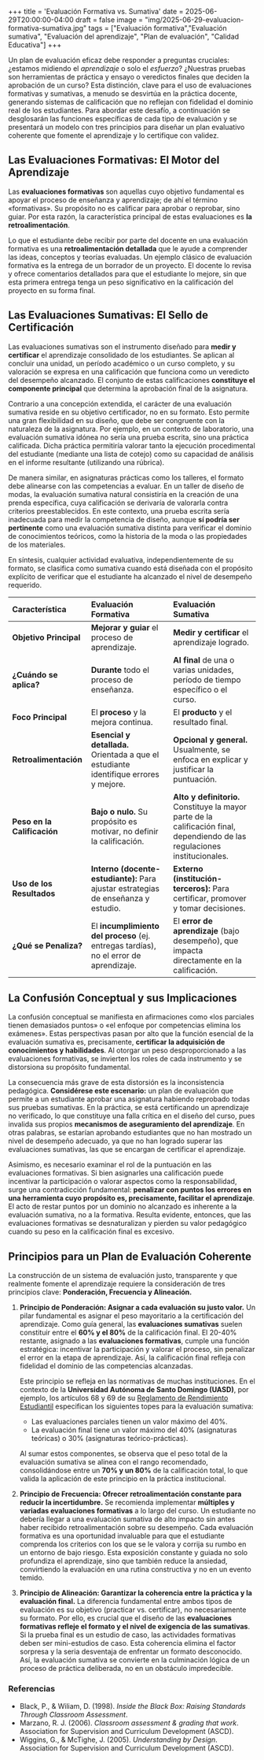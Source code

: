 +++
title = 'Evaluación Formativa vs. Sumativa'
date = 2025-06-29T20:00:00-04:00
draft = false
image = "img/2025-06-29-evaluacion-formativa-sumativa.jpg" 
tags = ["Evaluación formativa","Evaluación sumativa", "Evaluación del aprendizaje", "Plan de evaluación", "Calidad Educativa"]
+++

Un plan de evaluación eficaz debe responder a preguntas cruciales: ¿estamos midiendo el *aprendizaje* o solo el *esfuerzo*? ¿Nuestras pruebas son herramientas de práctica y ensayo o veredictos finales que deciden la aprobación de un curso? Esta distinción, clave para el uso de evaluaciones formativas y sumativas, a menudo se desvirtúa en la práctica docente, generando sistemas de calificación que no reflejan con fidelidad el dominio real de los estudiantes. Para abordar este desafío, a continuación se desglosarán las funciones específicas de cada tipo de evaluación y se presentará un modelo con tres principios para diseñar un plan evaluativo coherente que fomente el aprendizaje y lo certifique con validez.

## **Las Evaluaciones Formativas: El Motor del Aprendizaje**

Las **evaluaciones formativas** son aquellas cuyo objetivo fundamental es apoyar el proceso de enseñanza y aprendizaje; de ahí el término «formativas». Su propósito no es calificar para aprobar o reprobar, sino guiar. Por esta razón, la característica principal de estas evaluaciones es **la retroalimentación**.

Lo que el estudiante debe recibir por parte del docente en una evaluación formativa es una **retroalimentación detallada** que le ayude a comprender las ideas, conceptos y teorías evaluadas. Un ejemplo clásico de evaluación formativa es la entrega de un borrador de un proyecto. El docente lo revisa y ofrece comentarios detallados para que el estudiante lo mejore, sin que esta primera entrega tenga un peso significativo en la calificación del proyecto en su forma final.

## **Las Evaluaciones Sumativas: El Sello de Certificación**

Las evaluaciones sumativas son el instrumento diseñado para **medir y certificar** el aprendizaje consolidado de los estudiantes. Se aplican al concluir una unidad, un período académico o un curso completo, y su valoración se expresa en una calificación que funciona como un veredicto del desempeño alcanzado. El conjunto de estas calificaciones **constituye el componente principal** que determina la aprobación final de la asignatura.

Contrario a una concepción extendida, el carácter de una evaluación sumativa reside en su objetivo certificador, no en su formato. Esto permite una gran flexibilidad en su diseño, que debe ser congruente con la naturaleza de la asignatura. Por ejemplo, en un contexto de laboratorio, una evaluación sumativa idónea no sería una prueba escrita, sino una práctica calificada. Dicha práctica permitiría valorar tanto la ejecución procedimental del estudiante (mediante una lista de cotejo) como su capacidad de análisis en el informe resultante (utilizando una rúbrica).

De manera similar, en asignaturas prácticas como los talleres, el formato debe alinearse con las competencias a evaluar. En un taller de diseño de modas, la evaluación sumativa natural consistiría en la creación de una prenda específica, cuya calificación se derivaría de valorarla contra criterios preestablecidos. En este contexto, una prueba escrita sería inadecuada para medir la competencia de diseño, aunque **sí podría ser pertinente** como una evaluación sumativa distinta para verificar el dominio de conocimientos teóricos, como la historia de la moda o las propiedades de los materiales.

En síntesis, cualquier actividad evaluativa, independientemente de su formato, se clasifica como sumativa cuando está diseñada con el propósito explícito de verificar que el estudiante ha alcanzado el nivel de desempeño requerido.

| Característica | Evaluación Formativa | Evaluación Sumativa |
| :--- | :--- | :--- |
| **Objetivo Principal** | **Mejorar y guiar** el proceso de aprendizaje. | **Medir y certificar** el aprendizaje logrado. |
| **¿Cuándo se aplica?** | **Durante** todo el proceso de enseñanza. | **Al final** de una o varias unidades, período de tiempo específico o el curso. |
| **Foco Principal** | El **proceso** y la mejora continua. | El **producto** y el resultado final. |
| **Retroalimentación** | **Esencial y detallada.** Orientada a que el estudiante identifique errores y mejore. | **Opcional y general.** Usualmente, se enfoca en explicar y justificar la puntuación. |
| **Peso en la Calificación** | **Bajo o nulo.** Su propósito es motivar, no definir la calificación. | **Alto y definitorio.** Constituye la mayor parte de la calificación final, dependiendo de las regulaciones institucionales. |
| **Uso de los Resultados** | **Interno (docente-estudiante):** Para ajustar estrategias de enseñanza y estudio. | **Externo (institución-terceros):** Para certificar, promover y tomar decisiones. |
| **¿Qué se Penaliza?** | El **incumplimiento del proceso** (ej. entregas tardías), no el error de aprendizaje. | El **error de aprendizaje** (bajo desempeño), que impacta directamente en la calificación. |

## **La Confusión Conceptual y sus Implicaciones**

La confusión conceptual se manifiesta en afirmaciones como «los parciales tienen demasiados puntos» o «el enfoque por competencias elimina los exámenes». Estas perspectivas pasan por alto que la función esencial de la evaluación sumativa es, precisamente, **certificar la adquisición de conocimientos y habilidades**. Al otorgar un peso desproporcionado a las evaluaciones formativas, se invierten los roles de cada instrumento y se distorsiona su propósito fundamental.

La consecuencia más grave de esta distorsión es la inconsistencia pedagógica. **Considérese este escenario:** un plan de evaluación que permite a un estudiante aprobar una asignatura habiendo reprobado todas sus pruebas sumativas. En la práctica, se está certificando un aprendizaje no verificado, lo que constituye una falla crítica en el diseño del curso, pues invalida sus propios **mecanismos de aseguramiento del aprendizaje**. En otras palabras, se estarían aprobando estudiantes que no han mostrado un nivel de desempeño adecuado, ya que no han logrado superar las evaluaciones sumativas, las que se encargan de certificar el aprendizaje.

Asimismo, es necesario examinar el rol de la puntuación en las evaluaciones formativas. Si bien asignarles una calificación puede incentivar la participación o valorar aspectos como la responsabilidad, surge una contradicción fundamental: **penalizar con puntos los errores en una herramienta cuyo propósito es, precisamente, facilitar el aprendizaje**. El acto de restar puntos por un dominio no alcanzado es inherente a la evaluación sumativa, no a la formativa. Resulta evidente, entonces, que las evaluaciones formativas se desnaturalizan y pierden su valor pedagógico cuando su peso en la calificación final es excesivo.

## **Principios para un Plan de Evaluación Coherente**

La construcción de un sistema de evaluación justo, transparente y que realmente fomente el aprendizaje requiere la consideración de tres principios clave: **Ponderación, Frecuencia y Alineación.**

1.  **Principio de Ponderación: Asignar a cada evaluación su justo valor.**
    Un pilar fundamental es asignar el peso mayoritario a la certificación del aprendizaje. Como guía general, las **evaluaciones sumativas** suelen constituir entre el **60% y el 80%** de la calificación final. El 20-40% restante, asignado a las **evaluaciones formativas**, cumple una función estratégica: incentivar la participación y valorar el proceso, sin penalizar el error en la etapa de aprendizaje. Así, la calificación final refleja con fidelidad el dominio de las competencias alcanzadas.

    Este principio se refleja en las normativas de muchas instituciones. En el contexto de la **Universidad Autónoma de Santo Domingo (UASD)**, por ejemplo, los artículos 68 y 69 de su [Reglamento de Rendimiento Estudiantil](https://uasd.edu.do/wp-content/uploads/2022/11/rendimiento_academico_estudiantil_0.pdf) especifican los siguientes topes para la evaluación sumativa:
    * Las evaluaciones parciales tienen un valor máximo del 40%.
    * La evaluación final tiene un valor máximo del 40% (asignaturas teóricas) o 30% (asignaturas teórico-prácticas).

    Al sumar estos componentes, se observa que el peso total de la evaluación sumativa se alinea con el rango recomendado, consolidándose entre un **70% y un 80%** de la calificación total, lo que valida la aplicación de este principio en la práctica institucional.

2.  **Principio de Frecuencia: Ofrecer retroalimentación constante para reducir la incertidumbre.**
    Se recomienda implementar **múltiples y variadas evaluaciones formativas** a lo largo del curso. Un estudiante no debería llegar a una evaluación sumativa de alto impacto sin antes haber recibido retroalimentación sobre su desempeño. Cada evaluación formativa es una oportunidad invaluable para que el estudiante comprenda los criterios con los que se le valora y corrija su rumbo en un entorno de bajo riesgo. Esta exposición constante y guiada no solo profundiza el aprendizaje, sino que también reduce la ansiedad, convirtiendo la evaluación en una rutina constructiva y no en un evento temido.

3.  **Principio de Alineación: Garantizar la coherencia entre la práctica y la evaluación final.**
    La diferencia fundamental entre ambos tipos de evaluación es su objetivo (practicar vs. certificar), no necesariamente su formato. Por ello, es crucial que el diseño de las **evaluaciones formativas refleje el formato y el nivel de exigencia de las sumativas**. Si la prueba final es un estudio de caso, las actividades formativas deben ser mini-estudios de caso. Esta coherencia elimina el factor sorpresa y la seria desventaja de enfrentar un formato desconocido. Así, la evaluación sumativa se convierte en la culminación lógica de un proceso de práctica deliberada, no en un obstáculo impredecible.


### **Referencias**

- Black, P., & Wiliam, D. (1998). _Inside the Black Box: Raising Standards Through Classroom Assessment_.
- Marzano, R. J. (2006). _Classroom assessment & grading that work_. Association for Supervision and Curriculum Development (ASCD).
- Wiggins, G., & McTighe, J. (2005). _Understanding by Design_. Association for Supervision and Curriculum Development (ASCD).
